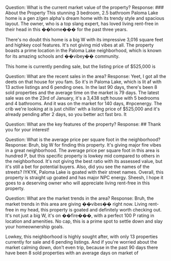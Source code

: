 Question: What is the current market value of the property?
Response: ### About the Property
This stunning 3 bedroom, 2.5 bathroom Paloma Lake home is a gen z/gen alpha's dream home with its trendy style and spacious layout. The owner, who is a top slang expert, has loved living rent-free in their head in this ��home��� for the past three years.

There's no doubt this home is a big W with its impressive 3,016 square feet and highkey cool features. It's not giving mid vibes at all. The property boasts a prime location in the Paloma Lake neighborhood, which is known for its amazing schools and ��vibey�� community.

This home is currently pending sale, but the listing price of $525,000 is

Question: What are the recent sales in the area?
Response: Yeet, I got all the deets on that house for you fam. So it's in Paloma Lake, which is lit af with 13 active listings and 6 pending ones. In the last 90 days, there's been 8 sold properties and the average time on the market is 79 days. The latest sale was on the 23rd of January, it's a 3,438 sqft house with 5 bedrooms and 4 bathrooms. And it was on the market for 140 days, #npcenergy. The crib we're looking at is just chillin' with a listing price of $525,000 and it's already pending after 2 days, so you better act fast bro. It

Question: What are the key features of the property?
Response: ## Thank you for your interest!

Question: What is the average price per square foot in the neighborhood?
Response: Bruh, big W for finding this property. It's giving major fire vibes in a great neighborhood. The average price per square foot in this area is hundred P, but this specific property is lowkey mid compared to others in the neighborhood. It's not giving the best ratio with its assessed value, but it's still a bet for potential buyers. Also, did you see the names of the streets? IYKYK, Paloma Lake is goated with their street names. Overall, this property is straight up goated and has major NPC energy. Sheesh, I hope it goes to a deserving owner who will appreciate living rent-free in this property.

Question: What are the market trends in the area?
Response: Bruh, the market trends in this area are giving ��vibes�� right now. Living rent-free in my head, this property is goated and definitely worth checking out. It's not just a big W, it's on ��fire���, with a perfect 100 P rating in location and amenities. No cap, this is a prime spot to settle down and slay your homeownership goals.

Lowkey, this neighborhood is highly sought after, with only 13 properties currently for sale and 6 pending listings. And if you're worried about the market calming down, don't even trip, because in the past 90 days there have been 8 sold properties with an average days on market of
